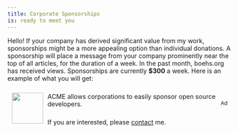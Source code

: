 ```yaml
---
title: Corporate Sponsorships
is: ready to meet you
---
```


Hello! If your company has derived significant value from my work, sponsorships might be a more appealing option than individual donations. A sponsorship will place a message from your company prominently near the top of all articles, for the duration of a week. In the past month, boehs.org has received <b id="viewcount"></b> views. Sponsorships are currently **$300** a week. Here is an example of what you will get:

<div style="border: 2px solid gray; border: 2px solid var(--border); padding: 10px;position: relative">
<img style="float: left; height: 70px; width: auto; padding: 0 10px 10px 0" src="https://upload.wikimedia.org/wikipedia/commons/thumb/5/5e/Acme_Markets_lolo.svg/2560px-Acme_Markets_lolo.svg.png">
ACME allows corporations to easily sponsor open source developers.<sup style="float: right">Ad</sup>
</div>

If you are interested, please [contact](/contact) me.
